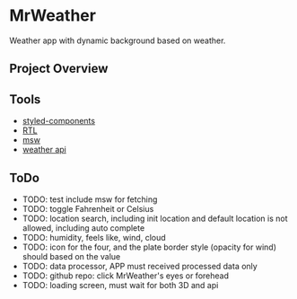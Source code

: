 # MrWeather

Weather app with dynamic background based on weather.

## Project Overview

## Tools

- [styled-components](https://github.com/styled-components/styled-components)
- [RTL](https://testing-library.com/docs/react-testing-library/intro/)
- [msw](https://github.com/mswjs/msw)
- [weather api](https://www.weatherapi.com/)

## ToDo

- TODO: test include msw for fetching
- TODO: toggle Fahrenheit or Celsius
- TODO: location search, including init location and default location is not
  allowed, including auto complete
- TODO: humidity, feels like, wind, cloud
- TODO: icon for the four, and the plate border style (opacity for wind) should
  based on the value
- TODO: data processor, APP must received processed data only
- TODO: github repo: click MrWeather's eyes or forehead
- TODO: loading screen, must wait for both 3D and api
